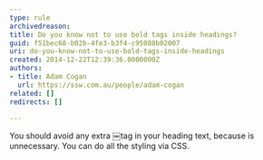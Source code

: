 ```yaml
---
type: rule
archivedreason: 
title: Do you know not to use bold tags inside headings?
guid: f51bec68-b02b-4fe3-b3f4-c95088b02007
uri: do-you-know-not-to-use-bold-tags-inside-headings
created: 2014-12-22T12:39:36.0000000Z
authors:
- title: Adam Cogan
  url: https://ssw.com.au/people/adam-cogan
related: []
redirects: []

---
```



You should avoid any extra ￼tag in your heading text, because is unnecessary. You can ​do all the styling via CSS.

<br><excerpt class='endintro'></excerpt><br>



